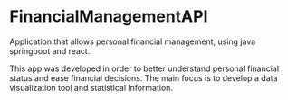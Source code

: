 # FinancialManagementAPI
Application that allows personal financial management, using java springboot and react.

This app was developed in order to better understand personal financial status and ease financial decisions.
The main focus is to develop a data visualization tool and statistical information.
